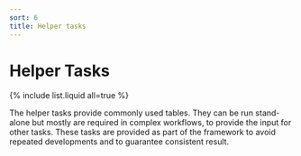 ```yaml
---
sort: 6
title: Helper tasks
---
```


# Helper Tasks

{% include list.liquid all=true %}

The helper tasks provide commonly used tables. They can be run stand-alone but mostly are required in complex workflows, to provide the input for other tasks.
These tasks are provided as part of the framework to avoid repeated developments and to guarantee consistent result. 

